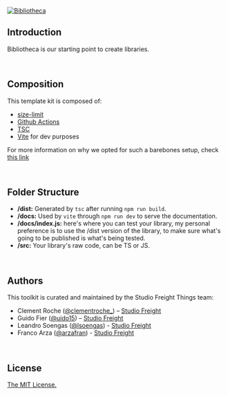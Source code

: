 [![Bibliotheca](https://assets.studiofreight.com/bibliotheca/header.png)](https://github.com/studio-freight/bibliotheca)

<!-- <p align="center">
  <a aria-label="Vercel logo" href="https://vercel.com">
    <img src="https://badgen.net/badge/icon/Next?icon=zeit&label&color=black&labelColor=black">
  </a>
  <br/>
  <a aria-label="NPM version" href="https://www.npmjs.com/package/swr">
    <img alt="" src="https://badgen.net/npm/v/swr?color=black&labelColor=black">
  </a>
  <a aria-label="Package size" href="https://bundlephobia.com/result?p=swr">
    <img alt="" src="https://badgen.net/bundlephobia/minzip/swr?color=black&labelColor=black">
  </a>
  <a aria-label="License" href="https://github.com/vercel/swr/blob/main/LICENSE">
    <img alt="" src="https://badgen.net/npm/license/swr?color=black&labelColor=black">
  </a>
</p> -->

## Introduction

Bibliotheca is our starting point to create libraries.

<br/>

## Composition

This template kit is composed of:

- [size-limit](https://github.com/ai/size-limit/)
- [Github Actions](https://github.com/features/actions)
- [TSC](https://github.com/semantic-release/semantic-release)
- [Vite](https://github.com/vitejs/vite) for dev purposes

For more information on why we opted for such a barebones setup, check [this link](https://cmdcolin.github.io/posts/2022-05-27-youmaynotneedabundler)

<br/>

## Folder Structure

- **/dist:** Generated by `tsc` after running `npm run build`.
- **/docs:** Used by `vite` through `npm run dev` to serve the documentation.
- **/docs/index.js:** here's where you can test your library, my personal preference is to use the /dist version of the library, to make sure what's going to be published is what's being tested.
- **/src:** Your library's raw code, can be TS or JS.

<br/>

## Authors

This toolkit is curated and maintained by the Studio Freight Things team:

- Clement Roche ([@clementroche\_](https://twitter.com/clementroche_)) – [Studio Freight](https://studiofreight.com)
- Guido Fier ([@uido15](https://twitter.com/uido15)) – [Studio Freight](https://studiofreight.com)
- Leandro Soengas ([@lsoengas](https://twitter.com/lsoengas)) - [Studio Freight](https://studiofreight.com)
- Franco Arza ([@arzafran](https://twitter.com/arzafran)) - [Studio Freight](https://studiofreight.com)

<br/>

## License

[The MIT License.](https://opensource.org/licenses/MIT)
